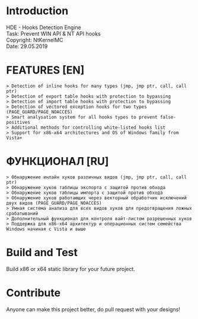 # Introduction 
HDE - Hooks Detection Engine<br/>
Task: Prevent WIN API & NT API hooks<br/>
Copyright: NtKernelMC<br/>
Date: 29.05.2019

# FEATURES [EN]
	> Detection of inline hooks for many types (jmp, jmp ptr, call, call ptr)
	> Detection of export table hooks with protection to bypassing
	> Detection of import table hooks with protection to bypassing
	> Detection of vectored exception hooks for two types (PAGE_GUARD/PAGE_NOACCES)
	> Smart analysation system for all hooks types to prevent false-positives
	> Additional methods for controlling white-listed hooks list
	> Support for x86-x64 architectures and OS of Windows family from Vista+
# ФУНКЦИОНАЛ [RU]
	> Обнаружeние инлайн хуков различных видов (jmp, jmp ptr, call, call ptr)
	> Обнаружение хуков таблицы экспорта с защитой против обхода
	> Обнаружение хуков таблицы импорта с защитой против обхода
	> Обнаружение хуков работающих через векторный обработчик исключений двух видов (PAGE_GUARD/PAGE_NOACCES)
	> Умная система анализа для всех видов хуков для предотвращения ложных срабатываний
	> Дополнительный функционал для контроля вайт-листом разрешенных хуков
	> Поддержка для х86-х64 архитектур и операционных систем семейства Windows начиная с Vista и выше

# Build and Test
Build x86 or x64 static library for your future project.

# Contribute
Anyone can make this project better, do pull request with your designs!

